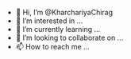 - 👋 Hi, I’m @KharchariyaChirag
- 👀 I’m interested in ...
- 🌱 I’m currently learning ...
- 💞️ I’m looking to collaborate on ...
- 📫 How to reach me ...

<!---
KharchariyaChirag/KharchariyaChirag is a ✨ special ✨ repository because its `README.md` (this file) appears on your GitHub profile.
You can click the Preview link to take a look at your changes.
--->
